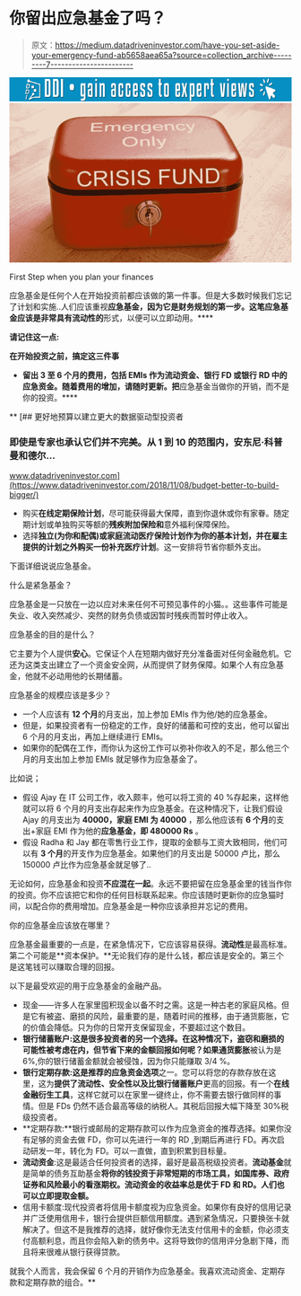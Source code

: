 # 你留出应急基金了吗？

> 原文：<https://medium.datadriveninvestor.com/have-you-set-aside-your-emergency-fund-ab5658aea65a?source=collection_archive---------7----------------------->

[![](img/adc09193b33c205b274d7496425f5108.png)](http://www.track.datadriveninvestor.com/1B9E)![](img/019fbd9d7a2bb59def7499657028b9d9.png)

First Step when you plan your finances

应急基金是任何个人在开始投资前都应该做的第一件事。但是大多数时候我们忘记了计划和实施..人们应该重视**应急基金，因为它是财务规划的第一步。这笔应急基金应该是非常具有流动性的**形式，以便可以立即动用。****

**请记住这一点:**

****在开始投资之前，搞定这三件事****

*   **留出 **3 至 6 个月的费用，包括 EMIs** 作为流动资金、银行 FD 或银行 RD 中的应急资金。随着费用的增加，请随时更新。把**应急基金当做你的开销，而不是你的投资。****

**[](https://www.datadriveninvestor.com/2018/11/08/budget-better-to-build-bigger/) [## 更好地预算以建立更大的数据驱动型投资者

### 即使是专家也承认它们并不完美。从 1 到 10 的范围内，安东尼·科普曼和德尔…

www.datadriveninvestor.com](https://www.datadriveninvestor.com/2018/11/08/budget-better-to-build-bigger/) 

*   购买**在线定期保险计划**，尽可能获得最大保障，直到你退休或你有家眷。随定期计划或单独购买等额的**残疾附加保险和**意外福利保障保险。
*   选择**独立(为你和配偶)或家庭流动医疗保险计划作为你的基本计划，并在雇主提供的计划之外购买一份补充医疗计划**。这一安排将节省你额外支出。

下面详细说说应急基金。

什么是紧急基金？

应急基金是一只放在一边以应对未来任何不可预见事件的小猫。。这些事件可能是失业、收入突然减少、突然的财务负债或因暂时残疾而暂时停止收入。

应急基金的目的是什么？

它主要为个人提供**安心**。它保证个人在短期内做好充分准备面对任何金融危机。它还为这类支出建立了一个资金安全网，从而提供了财务保障。如果个人有应急基金，他就不必动用他的长期储蓄。

应急基金的规模应该是多少？

*   一个人应该有 **12 个月**的月支出，加上参加 EMIs 作为他/她的应急基金。
*   但是，如果投资者有一份稳定的工作，良好的储蓄和可控的支出，他可以留出 6 个月的月支出，再加上继续进行 EMIs。
*   如果你的配偶在工作，而你认为这份工作可以弥补你收入的不足，那么他三个月的月支出加上参加 EMIs 就足够作为应急基金了。

比如说；

*   假设 Ajay 在 IT 公司工作，收入颇丰，他可以将工资的 40 %存起来，这样他就可以将 6 个月的月支出存起来作为应急基金。在这种情况下，让我们假设 Ajay 的月支出为 **40000，家庭 EMI 为 40000** ，那么他应该有 **6 个月**的支出+家庭 EMI 作为他的**应急基金，即 480000 Rs** 。
*   假设 Radha 和 Jay 都在零售行业工作，提取的金额与工资大致相同，他们可以有 **3 个月**的开支作为应急基金。如果他们的月支出是 50000 卢比，那么 150000 卢比作为应急基金就足够了..

无论如何，应急基金和投资**不应混在一起**。永远不要把留在应急基金里的钱当作你的投资。你不应该把它和你的任何目标联系起来。你应该随时更新你的应急猫时间，以配合你的费用增加。应急基金是一种你应该承担并忘记的费用。

你的应急基金应该放在哪里？

应急基金最重要的一点是，在紧急情况下，它应该容易获得。**流动性**是最高标准。第二个可能是**资本保护。**无论我们存的是什么钱，都应该是安全的。第三个是这笔钱可以赚取合理的回报。

以下是最受欢迎的用于应急基金的金融产品。

*   现金——许多人在家里囤积现金以备不时之需。这是一种古老的家庭风格。但是它有被盗、磨损的风险，最重要的是，随着时间的推移，由于通货膨胀，它的价值会降低。只为你的日常开支保留现金，不要超过这个数目。
*   **银行储蓄账户:**这是很多投资者的另一个选择。在这种情况下，盗窃和磨损的可能性被考虑在内，但节省下来的金额回报如何呢？如果**通货膨胀**被认为是 6%,你的银行储蓄金额就会被侵蚀，因为你只能赚取 3/4 %。
*   **银行定期存款:**这是**推荐的应急资金选项**之一。您可以将您的存款存放在这里，这为**提供了流动性、安全性以及比银行储蓄账户**更高的回报。有一个**在线金融衍生工具**，这样它就可以在家里一键终止，你不需要去银行做同样的事情。但是 FDs 仍然不适合最高等级的纳税人。其税后回报大幅下降至 30%税级投资者。
*   **定期存款:**银行或邮局的定期存款可以作为应急资金的推荐选择。如果你没有足够的资金去做 FD，你可以先进行一年的 RD ,到期后再进行 FD。再次启动研发一年，转化为 FD。可以一直做，直到积累到目标量。
*   **流动资金**:这是最适合任何投资者的选择，最好是最高税级投资者。**流动基金**就是简单的债务互助基金**将你的钱投资于非常短期的市场工具，如国库券、政府证券和风险最小的看涨期权。流动资金的收益率总是优于 FD 和 RD。人们也可以立即提取金额。**
*   信用卡额度:现代投资者将信用卡额度视为应急资金。如果你有良好的信用记录并广泛使用信用卡，银行会提供巨额信用额度。遇到紧急情况，只要换张卡就解决了。但这不是我推荐的选择，就好像你无法支付信用卡的金额，你必须支付高额利息，而且你会陷入新的债务中。这将导致你的信用评分急剧下降，而且将来很难从银行获得贷款。

就我个人而言，我会保留 6 个月的开销作为应急基金。我喜欢流动资金、定期存款和定期存款的组合。**